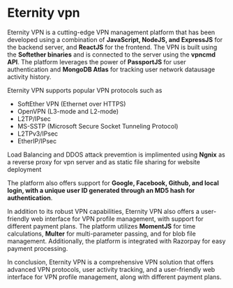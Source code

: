 <h1>Eternity vpn</h1>

<p>Eternity VPN is a cutting-edge VPN management platform that has been developed using a combination of <strong>JavaScript, NodeJS, and ExpressJS</strong> for the backend server, and <strong>ReactJS</strong> for the frontend. The VPN is built using the <strong>Softether binaries</strong> and is connected to the server using the <strong>vpncmd API</strong>. The platform leverages the power of <strong>PassportJS</strong> for user authentication and <strong>MongoDB Atlas</strong> for tracking user network datausage activity history.</p>

<p>Eternity VPN supports popular VPN protocols such as</p> 
<ul>
<li>SoftEther VPN (Ethernet over HTTPS)</li>
<li>OpenVPN (L3-mode and L2-mode)</li>
<li>L2TP/IPsec</li>
<li>MS-SSTP (Microsoft Secure Socket Tunneling Protocol)</li>
<li>L2TPv3/IPsec</li>
<li>EtherIP/IPsec</li>
</ul>
Load Balancing and DDOS attack prevemtion is implimented using <strong>Ngnix</strong> as a reverse proxy for vpn server and as static file sharing for website deployment

The platform also offers support for <strong>Google, Facebook, Github, and local login, with a unique user ID generated through an MD5 hash for authentication</strong>.

In addition to its robust VPN capabilities, Eternity VPN also offers a user-friendly web interface for VPN profile management, with support for different payment plans. The platform utilizes <strong>MomentJS</strong> for time calculations, <strong>Multer</strong> for multi-parameter passing, and for blob file management. Additionally, the platform is integrated with Razorpay for easy payment processing.

In conclusion, Eternity VPN is a comprehensive VPN solution that offers advanced VPN protocols, user activity tracking, and a user-friendly web interface for VPN profile management, along with different payment plans.
